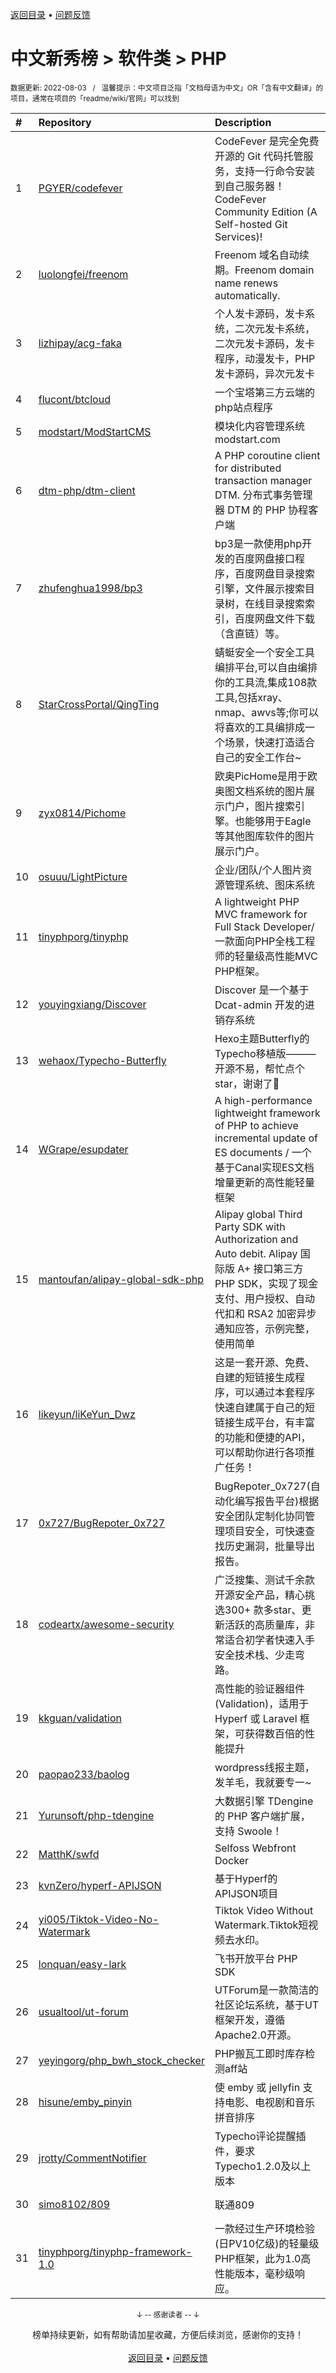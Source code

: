 <a href="https://github.com/GrowingGit/GitHub-Chinese-Top-Charts#github中文排行榜">返回目录</a> • <a href="/content/docs/feedback.md">问题反馈</a>

# 中文新秀榜 > 软件类 > PHP
<sub>数据更新: 2022-08-03&nbsp;&nbsp;&nbsp;/&nbsp;&nbsp;&nbsp;温馨提示：中文项目泛指「文档母语为中文」OR「含有中文翻译」的项目，通常在项目的「readme/wiki/官网」可以找到</sub>

|#|Repository|Description|Stars|Updated|Created|
|:-|:-|:-|:-|:-|:-|
|1|[PGYER/codefever](https://github.com/PGYER/codefever)|CodeFever 是完全免费开源的 Git 代码托管服务，支持一行命令安装到自己服务器！CodeFever Community Edition (A Self-hosted Git Services)!|2169|2022-07-24|2022-01-19|
|2|[luolongfei/freenom](https://github.com/luolongfei/freenom)|Freenom 域名自动续期。Freenom domain name renews automatically.|1765|2022-07-28|2021-09-10|
|3|[lizhipay/acg-faka](https://github.com/lizhipay/acg-faka)|个人发卡源码，发卡系统，二次元发卡系统，二次元发卡源码，发卡程序，动漫发卡，PHP发卡源码，异次元发卡|519|2022-06-14|2021-11-27|
|4|[flucont/btcloud](https://github.com/flucont/btcloud)|一个宝塔第三方云端的php站点程序|428|2022-07-31|2022-06-04|
|5|[modstart/ModStartCMS](https://github.com/modstart/ModStartCMS)|模块化内容管理系统 modstart.com|316|2022-07-22|2021-08-25|
|6|[dtm-php/dtm-client](https://github.com/dtm-php/dtm-client)|A PHP coroutine client for distributed transaction manager DTM. 分布式事务管理器 DTM 的 PHP 协程客户端|276|2022-08-02|2022-02-07|
|7|[zhufenghua1998/bp3](https://github.com/zhufenghua1998/bp3)|bp3是一款使用php开发的百度网盘接口程序，百度网盘目录搜索引擎，文件展示搜索目录树，在线目录搜索索引，百度网盘文件下载（含直链）等。|259|2022-07-01|2021-09-24|
|8|[StarCrossPortal/QingTing](https://github.com/StarCrossPortal/QingTing)|蜻蜓安全一个安全工具编排平台,可以自由编排你的工具流,集成108款工具,包括xray、nmap、awvs等;你可以将喜欢的工具编排成一个场景，快速打造适合自己的安全工作台~|251|2022-07-27|2022-04-29|
|9|[zyx0814/Pichome](https://github.com/zyx0814/Pichome)|欧奥PicHome是用于欧奥图文档系统的图片展示门户，图片搜索引擎。也能够用于Eagle等其他图库软件的图片展示门户。|224|2022-07-12|2021-09-16|
|10|[osuuu/LightPicture](https://github.com/osuuu/LightPicture)|企业/团队/个人图片资源管理系统、图床系统|216|2022-02-27|2022-01-16|
|11|[tinyphporg/tinyphp](https://github.com/tinyphporg/tinyphp)|A lightweight PHP MVC framework for Full Stack Developer/一款面向PHP全栈工程师的轻量级高性能MVC PHP框架。|210|2022-07-24|2021-11-01|
|12|[youyingxiang/Discover](https://github.com/youyingxiang/Discover)|Discover 是一个基于 Dcat-admin 开发的进销存系统|209|2022-05-06|2021-10-22|
|13|[wehaox/Typecho-Butterfly](https://github.com/wehaox/Typecho-Butterfly)|Hexo主题Butterfly的Typecho移植版———开源不易，帮忙点个star，谢谢了🌹|193|2022-07-12|2021-08-14|
|14|[WGrape/esupdater](https://github.com/WGrape/esupdater)|A high-performance lightweight framework of PHP to achieve incremental update of ES documents / 一个基于Canal实现ES文档增量更新的高性能轻量框架|155|2022-03-04|2021-12-13|
|15|[mantoufan/alipay-global-sdk-php](https://github.com/mantoufan/alipay-global-sdk-php)|Alipay global Third Party SDK with Authorization and Auto debit. Alipay 国际版 A+ 接口第三方 PHP SDK，实现了现金支付、用户授权、自动代扣和 RSA2 加密异步通知应答，示例完整，使用简单|152|2022-04-22|2022-01-13|
|16|[likeyun/liKeYun_Dwz](https://github.com/likeyun/liKeYun_Dwz)|这是一套开源、免费、自建的短链接生成程序，可以通过本套程序快速自建属于自己的短链接生成平台，有丰富的功能和便捷的API，可以帮助你进行各项推广任务！|144|2022-07-25|2021-10-28|
|17|[0x727/BugRepoter_0x727](https://github.com/0x727/BugRepoter_0x727)|BugRepoter_0x727(自动化编写报告平台)根据安全团队定制化协同管理项目安全，可快速查找历史漏洞，批量导出报告。|126|2022-02-11|2021-09-26|
|18|[codeartx/awesome-security](https://github.com/codeartx/awesome-security)|广泛搜集、测试千余款开源安全产品，精心挑选300+ 款多star、更新活跃的高质量库，非常适合初学者快速入手安全技术栈、少走弯路。|110|2022-07-22|2022-07-09|
|19|[kkguan/validation](https://github.com/kkguan/validation)|高性能的验证器组件(Validation)，适用于 Hyperf 或 Laravel 框架，可获得数百倍的性能提升|75|2022-02-23|2021-09-24|
|20|[paopao233/baolog](https://github.com/paopao233/baolog)|wordpress线报主题，发羊毛，我就要专一~|68|2022-04-11|2021-08-26|
|21|[Yurunsoft/php-tdengine](https://github.com/Yurunsoft/php-tdengine)|大数据引擎 TDengine 的 PHP 客户端扩展，支持 Swoole！|51|2022-06-21|2021-12-21|
|22|[MatthK/swfd](https://github.com/MatthK/swfd)|Selfoss Webfront Docker|49|2022-02-14|2021-09-20|
|23|[kvnZero/hyperf-APIJSON](https://github.com/kvnZero/hyperf-APIJSON)|基于Hyperf的APIJSON项目|46|2022-04-22|2021-11-02|
|24|[yi005/Tiktok-Video-No-Watermark](https://github.com/yi005/Tiktok-Video-No-Watermark)|Tiktok Video Without Watermark.Tiktok短视频去水印。|43|2022-06-10|2021-11-19|
|25|[lonquan/easy-lark](https://github.com/lonquan/easy-lark)|飞书开放平台 PHP SDK|42|2022-04-14|2022-03-10|
|26|[usualtool/ut-forum](https://github.com/usualtool/ut-forum)|UTForum是一款简洁的社区论坛系统，基于UT框架开发，遵循Apache2.0开源。|37|2022-05-30|2022-05-30|
|27|[yeyingorg/php_bwh_stock_checker](https://github.com/yeyingorg/php_bwh_stock_checker)|PHP搬瓦工即时库存检测aff站|35|2022-07-17|2022-01-17|
|28|[hisune/emby_pinyin](https://github.com/hisune/emby_pinyin)|使 emby 或 jellyfin 支持电影、电视剧和音乐拼音排序|33|2022-08-02|2022-05-26|
|29|[jrotty/CommentNotifier](https://github.com/jrotty/CommentNotifier)|Typecho评论提醒插件，要求Typecho1.2.0及以上版本|29|2022-06-24|2022-04-22|
|30|[simo8102/809](https://github.com/simo8102/809)|联通809|29|2022-07-07|2022-03-13|
|31|[tinyphporg/tinyphp-framework-1.0](https://github.com/tinyphporg/tinyphp-framework-1.0)|一款经过生产环境检验(日PV10亿级)的轻量级PHP框架，此为1.0高性能版本，毫秒级响应。|29|2022-06-10|2022-02-21|

<div align="center">
    <p><sub>↓ -- 感谢读者 -- ↓</sub></p>
    榜单持续更新，如有帮助请加星收藏，方便后续浏览，感谢你的支持！
</div>

<br/>

<div align="center"><a href="https://github.com/GrowingGit/GitHub-Chinese-Top-Charts#github中文排行榜">返回目录</a> • <a href="/content/docs/feedback.md">问题反馈</a></div>
